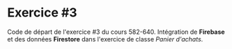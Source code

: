 # Exercice #3

Code de départ de l'exercice #3 du cours 582-640.
Intégration de **Firebase** et des données **Firestore** dans l'exercice de classe *Panier d'achats*.